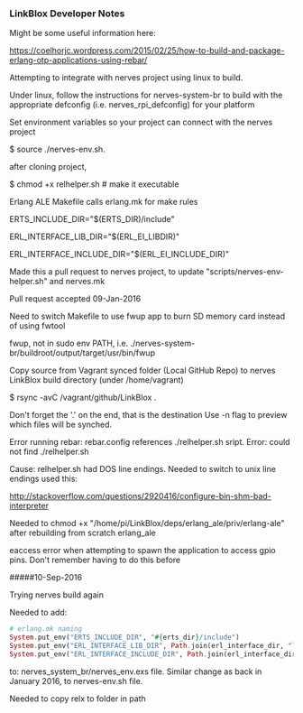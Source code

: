 ### LinkBlox Developer Notes

Might be some useful information here:

https://coelhorjc.wordpress.com/2015/02/25/how-to-build-and-package-erlang-otp-applications-using-rebar/

Attempting to integrate with nerves project using linux to build.

Under linux, follow the instructions for nerves-system-br to build with the appropriate defconfig (i.e. nerves_rpi_defconfig) for your platform 

Set environment variables so your project can connect with the nerves project

$ source ./nerves-env.sh.

after cloning project, 

$ chmod +x relhelper.sh   # make it executable

Erlang ALE Makefile calls erlang.mk for make rules

ERTS_INCLUDE_DIR="$(ERTS_DIR)/include"

ERL_INTERFACE_LIB_DIR="$(ERL_EI_LIBDIR)"

ERL_INTERFACE_INCLUDE_DIR="$(ERL_EI_INCLUDE_DIR)"  

Made this a pull request to nerves project, to update "scripts/nerves-env-helper.sh" and nerves.mk

Pull request accepted 09-Jan-2016

Need to switch Makefile to use fwup app to burn SD memory card instead of using fwtool

fwup, not in sudo env PATH,  i.e. ./nerves-system-br/buildroot/output/target/usr/bin/fwup

Copy source from Vagrant synced folder (Local GitHub Repo) to nerves LinkBlox build directory (under /home/vagrant)

$ rsync -avC /vagrant/github/LinkBlox .

Don't forget the '.' on the end, that is the destination 
Use -n flag to preview which files will be synched.

Error running rebar:  rebar.config references ./relhelper.sh  sript.  Error: could not find ./relhelper.sh  

Cause: relhelper.sh had DOS line endings.  Needed to switch to unix line endings used this:

 http://stackoverflow.com/questions/2920416/configure-bin-shm-bad-interpreter

Needed to chmod +x "/home/pi/LinkBlox/deps/erlang_ale/priv/erlang-ale" after rebuilding from scratch erlang_ale

eaccess error when attempting to spawn the application to access gpio pins.  Don't remember having to do this before

#####10-Sep-2016

Trying nerves build again

Needed to add:

```elixir
# erlang.mk naming
System.put_env("ERTS_INCLUDE_DIR", "#{erts_dir}/include")
System.put_env("ERL_INTERFACE_LIB_DIR", Path.join(erl_interface_dir, "lib"))
System.put_env("ERL_INTERFACE_INCLUDE_DIR", Path.join(erl_interface_dir, "include"))
```
to: nerves_system_br/nerves_env.exs file.  Similar change as back in January 2016, to nerves-env.sh file.

Needed to copy relx to folder in path



